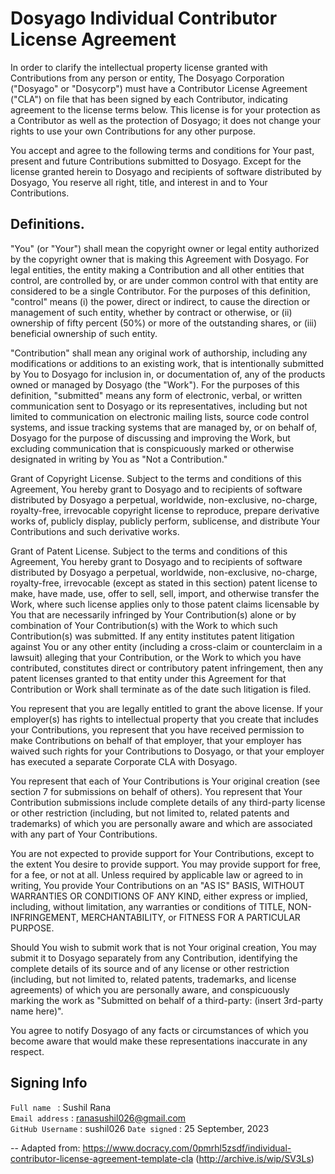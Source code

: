 # Dosyago Individual Contributor License Agreement

In order to clarify the intellectual property license granted with Contributions from any person or entity, The Dosyago Corporation ("Dosyago" or "Dosycorp") must have a 
Contributor License Agreement ("CLA") on file that has been signed by each Contributor, indicating agreement to the license terms below. 
This license is for your protection as a Contributor as well as the protection of Dosyago; it does not change your rights to use your own Contributions for any other purpose.

You accept and agree to the following terms and conditions for Your past, present and future Contributions submitted to Dosyago. 
Except for the license granted herein to Dosyago and recipients of software distributed by Dosyago, You reserve all right, title, and interest in and to Your Contributions.

## Definitions.

"You" (or "Your") shall mean the copyright owner or legal entity authorized by the copyright owner that is making this Agreement with Dosyago. For legal entities, the entity making a Contribution and all other entities that control, are controlled by, or are under common control with that entity are considered to be a single Contributor. For the purposes of this definition, "control" means (i) the power, direct or indirect, to cause the direction or management of such entity, whether by contract or otherwise, or (ii) ownership of fifty percent (50%) or more of the outstanding shares, or (iii) beneficial ownership of such entity.

"Contribution" shall mean any original work of authorship, including any modifications or additions to an existing work, that is intentionally submitted by You to Dosyago for inclusion in, or documentation of, any of the products owned or managed by Dosyago (the "Work"). For the purposes of this definition, "submitted" means any form of electronic, verbal, or written communication sent to Dosyago or its representatives, including but not limited to communication on electronic mailing lists, source code control systems, and issue tracking systems that are managed by, or on behalf of, Dosyago for the purpose of discussing and improving the Work, but excluding communication that is conspicuously marked or otherwise designated in writing by You as "Not a Contribution."

Grant of Copyright License. Subject to the terms and conditions of this Agreement, You hereby grant to Dosyago and to recipients of software distributed by Dosyago a perpetual, worldwide, non-exclusive, no-charge, royalty-free, irrevocable copyright license to reproduce, prepare derivative works of, publicly display, publicly perform, sublicense, and distribute Your Contributions and such derivative works.

Grant of Patent License. Subject to the terms and conditions of this Agreement, You hereby grant to Dosyago and to recipients of software distributed by Dosyago a perpetual, worldwide, non-exclusive, no-charge, royalty-free, irrevocable (except as stated in this section) patent license to make, have made, use, offer to sell, sell, import, and otherwise transfer the Work, where such license applies only to those patent claims licensable by You that are necessarily infringed by Your Contribution(s) alone or by combination of Your Contribution(s) with the Work to which such Contribution(s) was submitted. If any entity institutes patent litigation against You or any other entity (including a cross-claim or counterclaim in a lawsuit) alleging that your Contribution, or the Work to which you have contributed, constitutes direct or contributory patent infringement, then any patent licenses granted to that entity under this Agreement for that Contribution or Work shall terminate as of the date such litigation is filed.

You represent that you are legally entitled to grant the above license. If your employer(s) has rights to intellectual property that you create that includes your Contributions, you represent that you have received permission to make Contributions on behalf of that employer, that your employer has waived such rights for your Contributions to Dosyago, or that your employer has executed a separate Corporate CLA with Dosyago.

You represent that each of Your Contributions is Your original creation (see section 7 for submissions on behalf of others). You represent that Your Contribution submissions include complete details of any third-party license or other restriction (including, but not limited to, related patents and trademarks) of which you are personally aware and which are associated with any part of Your Contributions.

You are not expected to provide support for Your Contributions, except to the extent You desire to provide support. You may provide support for free, for a fee, or not at all. Unless required by applicable law or agreed to in writing, You provide Your Contributions on an "AS IS" BASIS, WITHOUT WARRANTIES OR CONDITIONS OF ANY KIND, either express or implied, including, without limitation, any warranties or conditions of TITLE, NON- INFRINGEMENT, MERCHANTABILITY, or FITNESS FOR A PARTICULAR PURPOSE.

Should You wish to submit work that is not Your original creation, You may submit it to Dosyago separately from any Contribution, identifying the complete details of its source and of any license or other restriction (including, but not limited to, related patents, trademarks, and license agreements) of which you are personally aware, and conspicuously marking the work as "Submitted on behalf of a third-party: (insert 3rd-party name here)".

You agree to notify Dosyago of any facts or circumstances of which you become aware that would make these representations inaccurate in any respect.

## Signing Info

`Full name `       :  Sushil Rana  
`Email address`    :  ranasushil026@gmail.com  
`GitHub Username`  :  sushil026
`Date signed`      :  25 September, 2023

-- Adapted from: https://www.docracy.com/0pmrhl5zsdf/individual-contributor-license-agreement-template-cla (http://archive.is/wip/SV3Ls)
